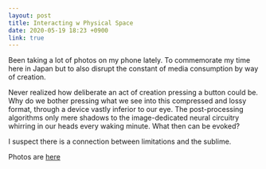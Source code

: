 ```yaml
---
layout: post
title: Interacting w Physical Space
date: 2020-05-19 18:23 +0900
link: true
---
```

Been taking a lot of photos on my phone lately. To commemorate my time here in Japan but to also disrupt the constant of media consumption by way of creation.

Never realized how deliberate an act of creation pressing a button could be. Why do we bother pressing what we see into this compressed and lossy format, through a device vastly inferior to our eye. The post-processing algorithms only mere shadows to the image-dedicated neural circuitry whirring in our heads every waking minute. What then can be evoked?

I suspect there is a connection between limitations and the sublime. 

Photos are [here](https://www.instagram.com/s/aGlnaGxpZ2h0OjE3ODY2OTA5MDEyOTU0ODM5?igshid=s825v2r1ea74&story_media_id=1900847292446361114) 